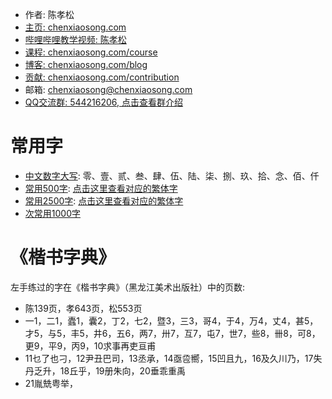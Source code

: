 <!-- sign begin -->
- 作者: 陈孝松
- [主页: chenxiaosong.com](https://chenxiaosong.com/)
- [哔哩哔哩教学视频: 陈孝松](https://chenxiaosong.com/video.html)
- [课程: chenxiaosong.com/course](https://chenxiaosong.com/course.html)
- [博客: chenxiaosong.com/blog](https://chenxiaosong.com/blog.html)
- [贡献: chenxiaosong.com/contribution](https://chenxiaosong.com/contribution.html)
- 邮箱: <chenxiaosong@chenxiaosong.com>
- [QQ交流群: 544216206, 点击查看群介绍](https://chenxiaosong.com/q.html)

<!-- sign end -->
# 常用字

- [中文数字大写](https://baike.baidu.com/item/%E4%B8%AD%E6%96%87%E6%95%B0%E5%AD%97/2921705#2): 零、壹、贰、叁、肆、伍、陆、柒、捌、玖、拾、念、佰、仟
- [常用500字](https://baike.baidu.com/item/%E5%B8%B8%E7%94%A8%E5%AD%97/10071115#2): [点击这里查看对应的繁体字](https://gitee.com/chenxiaosonggitee/tmp/blob/master/calligraphy/frequently-used/500.md)
- [常用2500字](https://baike.baidu.com/item/%E7%8E%B0%E4%BB%A3%E6%B1%89%E8%AF%AD%E5%B8%B8%E7%94%A8%E5%AD%97%E8%A1%A8/8922402#8-1): [点击这里查看对应的繁体字](https://gitee.com/chenxiaosonggitee/tmp/blob/master/calligraphy/frequently-used/2500.md)
- [次常用1000字](https://baike.baidu.com/item/%E7%8E%B0%E4%BB%A3%E6%B1%89%E8%AF%AD%E5%B8%B8%E7%94%A8%E5%AD%97%E8%A1%A8/8922402#8-2)

# 《楷书字典》

左手练过的字在《楷书字典》（黑龙江美术出版社）中的页数:

- 陈139页，孝643页，松553页
- 一1，二1，蠹1，囊2，丁2，七2，暨3，三3，哥4，于4，万4，丈4，甚5，才5，与5，丰5，井6，五6，两7，卅7，互7，屯7，世7，些8，卌8，可8，更9，平9，丙9，10求事再吏亘甫
- 11乜了也刁，12尹丑巴司，13丞承，14亟卺嚮，15凹且九，16及久川乃，17失丹乏升，18丘乎，19册朱向，20垂乖重禹
- 21胤兟粤举，

